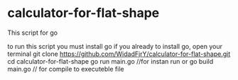 # calculator-for-flat-shape
This script for go 

to run this script you must install go
if you already to install go, open your terminal 
git clone https://github.com/WidadFjrY/calculator-for-flat-shape.git
cd calculator-for-flat-shape
go run main.go //for instan run
or
go build main.go // for compile to executeble file
